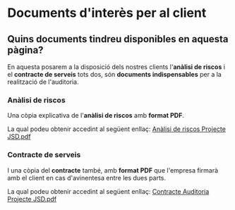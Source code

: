 # Documents d'interès per al client

## Quins documents tindreu disponibles en aquesta pàgina?

En aquesta posarem a la disposició dels nostres clients l'**anàlisi de riscos** i el **contracte de serveis** tots dos, són **documents indispensables** per a la realització de l'auditoria.

### Anàlisi de riscos

Una còpia explicativa de l'**anàlisi de riscos** amb **format PDF**.

La qual podeu obtenir accedint al següent enllaç: 
[Anàlisi de riscos Projecte JSD.pdf](https://github.com/2ASIX-2021-22/ProjecteJSD/files/8747605/Analisi.de.riscos.Projecte.JSD.pdf)

### Contracte de serveis

I una còpia del **contracte** també, amb **format PDF** que l'empresa firmarà amb el client en cas d'avinentesa entre les dues parts.

La qual podeu obtenir accedint al següent enllaç: [Contracte Auditoria Projecte JSD.pdf](https://github.com/2ASIX-2021-22/ProjecteJSD/files/8747621/Contracte.Auditoria.Projecte.JSD.pdf)
 
